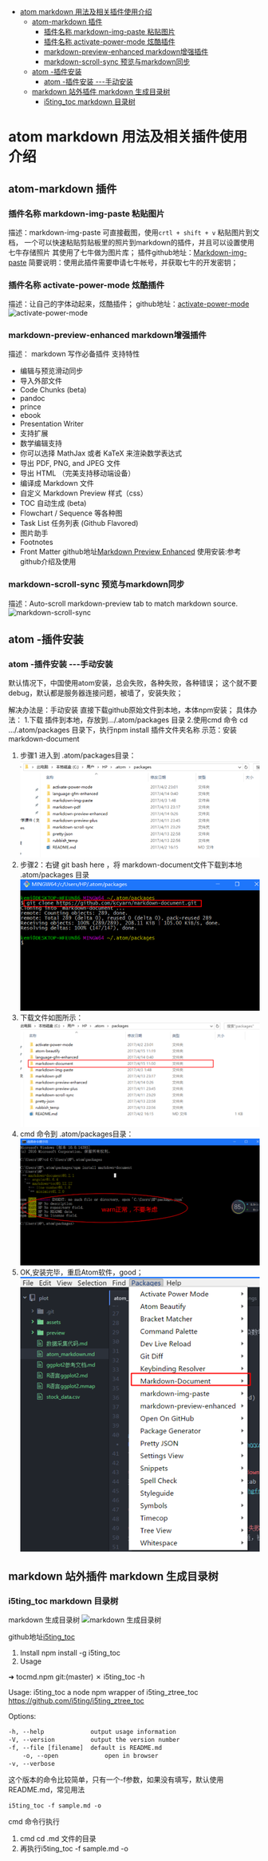 
<!-- toc orderedList:0 depthFrom:1 depthTo:6 -->

* [atom markdown 用法及相关插件使用介绍](#atom-markdown-用法及相关插件使用介绍)
  * [atom-markdown 插件](#atom-markdown-插件)
    * [插件名称  markdown-img-paste 粘贴图片](#插件名称-markdown-img-paste-粘贴图片)
    * [插件名称 activate-power-mode 炫酷插件](#插件名称-activate-power-mode-炫酷插件)
    * [markdown-preview-enhanced markdown增强插件](#markdown-preview-enhanced-markdown增强插件)
    * [markdown-scroll-sync 预览与markdown同步](#markdown-scroll-sync-预览与markdown同步)
  * [atom -插件安装](#atom-插件安装)
    * [atom -插件安装 ---手动安装](#atom-插件安装-手动安装)
  * [markdown 站外插件 markdown 生成目录树](#markdown-站外插件-markdown-生成目录树)
    * [i5ting_toc markdown 目录树](#i5ting_toc-markdown-目录树)

<!-- tocstop -->

# atom markdown 用法及相关插件使用介绍
## atom-markdown 插件

###  插件名称  markdown-img-paste 粘贴图片
  描述：markdown-img-paste 可直接截图，使用`crtl + shift + v` 粘贴图片到文档，
  一个可以快速粘贴剪贴板里的照片到markdown的插件，并且可以设置使用七牛存储照片
  其使用了七牛做为图片库；
  插件github地址：[Markdown-img-paste](https://atom.io/packages/markdown-img-paste)
  简要说明：使用此插件需要申请七牛帐号，并获取七牛的开发密钥；

### 插件名称 activate-power-mode 炫酷插件
描述：让自己的字体动起来，炫酷插件；
github地址：[activate-power-mode](https://atom.io/packages/activate-power-mode)
![activate-power-mode](http://onrthgfnj.bkt.clouddn.com/FjcfJT6tVM4NkwNIzRIiJJIILQwW.gif)

### markdown-preview-enhanced markdown增强插件
描述： markdown 写作必备插件
支持特性
- 编辑与预览滑动同步
- 导入外部文件
- Code Chunks (beta)
- pandoc
- prince
- ebook
- Presentation Writer
- 支持扩展
- 数学编辑支持
- 你可以选择 MathJax 或者 KaTeX 来渲染数学表达式
- 导出 PDF, PNG, and JPEG 文件
- 导出 HTML （完美支持移动端设备）
- 编译成 Markdown 文件
- 自定义 Markdown Preview 样式（css）
- TOC 自动生成 (beta)
- Flowchart / Sequence 等各种图
- Task List 任务列表 (Github Flavored)
- 图片助手
- Footnotes
- Front Matter
github地址[Markdown Preview Enhanced](https://github.com/shd101wyy/markdown-preview-enhanced/blob/0.10.12/docs/README_CN.md)
使用安装:参考github介绍及使用

### markdown-scroll-sync 预览与markdown同步
描述：Auto-scroll markdown-preview tab to match markdown source.
![markdown-scroll-sync](http://onrthgfnj.bkt.clouddn.com/FqfXLZLsdsE7XcAmrPSjX3Gnk4Eh.gif)

## atom -插件安装

### atom -插件安装 ---手动安装
默认情况下，中国使用atom安装，总会失败，各种失败，各种错误；
这个就不要debug，默认都是服务器连接问题，被墙了，安装失败；

解决办法是：手动安装
直接下载github原始文件到本地，本体npm安装；
具体办法：
1.下载 插件到本地，存放到.../.atom/packages 目录
2.使用cmd 命令 cd .../.atom/packages 目录下，执行npm install 插件文件夹名称
示范：安装 markdown-document
1. 步骤1 进入到 .atom/packages目录：
![](assets/markdown-img-paste-20170415110050820.png)
2. 步骤2：右键 git bash here ，将 markdown-document文件下载到本地 .atom/packages 目录
![](assets/markdown-img-paste-20170415115226309.png)
3. 下载文件如图所示：
![](assets/markdown-img-paste-20170415115335906.png)
4. cmd 命令到 .atom/packages目录：
![](assets/markdown-img-paste-20170415115318351.png)
5. OK,安装完毕，重启Atom软件，good；
![](assets/markdown-img-paste-20170415115525529.png)

## markdown 站外插件 markdown 生成目录树
### i5ting_toc markdown 目录树
markdown 生成目录树
![markdown 生成目录树](http://l.ruby-china.org/photo/2014/86d2a812e6b9f6d01e310dca6dd96263.png)

github地址[i5ting_toc](https://github.com/i5ting/tocmd.npm)
1. Install   npm install -g i5ting_toc
2. Usage  

➜  tocmd.npm git:(master) ✗ i5ting_toc -h

  Usage: i5ting_toc  a node npm wrapper of i5ting_ztree_toc https://github.com/i5ting/i5ting_ztree_toc

  Options:

    -h, --help             output usage information
    -V, --version          output the version number
    -f, --file [filename]  default is README.md
		-o, --open             open in browser
    -v, --verbose  
  这个版本的命令比较简单，只有一个-f参数，如果没有填写，默认使用README.md，常见用法

    i5ting_toc -f sample.md -o

cmd 命令行执行
1. cmd cd .md 文件的目录
2. 再执行i5ting_toc -f sample.md -o
